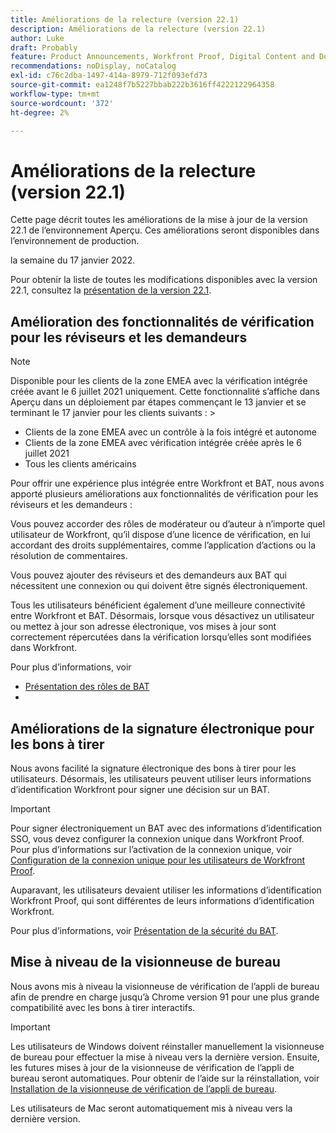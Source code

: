 ```yaml
---
title: Améliorations de la relecture (version 22.1)
description: Améliorations de la relecture (version 22.1)
author: Luke
draft: Probably
feature: Product Announcements, Workfront Proof, Digital Content and Documents
recommendations: noDisplay, noCatalog
exl-id: c76c2dba-1497-414a-8979-712f093efd73
source-git-commit: ea1248f7b5227bbab222b3616ff4222122964358
workflow-type: tm+mt
source-wordcount: '372'
ht-degree: 2%

---
```


# Améliorations de la relecture (version 22.1)

Cette page décrit toutes les améliorations de la mise à jour de la version 22.1 de l’environnement Aperçu. Ces améliorations seront disponibles dans l’environnement de production.

<!--
<MadCap:conditionalText data-mc-conditions="QuicksilverOrClassic.Draft mode">
in January 2022
</MadCap:conditionalText>
-->

la semaine du 17 janvier 2022.

Pour obtenir la liste de toutes les modifications disponibles avec la version 22.1, consultez la [présentation de la version 22.1](../../../product-announcements/product-releases/22.1-release-activity/22-1-release-overview.md).

## Amélioration des fonctionnalités de vérification pour les réviseurs et les demandeurs

>[!NOTE]
>
>Disponible pour les clients de la zone EMEA avec la vérification intégrée créée avant le 6 juillet 2021 uniquement. Cette fonctionnalité s’affiche dans Aperçu dans un déploiement par étapes commençant le 13 janvier et se terminant le 17 janvier pour les clients suivants : >
>* Clients de la zone EMEA avec un contrôle à la fois intégré et autonome
>* Clients de la zone EMEA avec vérification intégrée créée après le 6 juillet 2021
>* Tous les clients américains
>

Pour offrir une expérience plus intégrée entre Workfront et BAT, nous avons apporté plusieurs améliorations aux fonctionnalités de vérification pour les réviseurs et les demandeurs :

Vous pouvez accorder des rôles de modérateur ou d’auteur à n’importe quel utilisateur de Workfront, qu’il dispose d’une licence de vérification, en lui accordant des droits supplémentaires, comme l’application d’actions ou la résolution de commentaires.

Vous pouvez ajouter des réviseurs et des demandeurs aux BAT qui nécessitent une connexion ou qui doivent être signés électroniquement.

Tous les utilisateurs bénéficient également d’une meilleure connectivité entre Workfront et BAT. Désormais, lorsque vous désactivez un utilisateur ou mettez à jour son adresse électronique, vos mises à jour sont correctement répercutées dans la vérification lorsqu’elles sont modifiées dans Workfront.

Pour plus d’informations, voir

* [Présentation des rôles de BAT](../../../review-and-approve-work/proofing/proofing-overview/proof-roles.md)
*  

## Améliorations de la signature électronique pour les bons à tirer

Nous avons facilité la signature électronique des bons à tirer pour les utilisateurs. Désormais, les utilisateurs peuvent utiliser leurs informations d’identification Workfront pour signer une décision sur un BAT.

>[!IMPORTANT]
>
>Pour signer électroniquement un BAT avec des informations d’identification SSO, vous devez configurer la connexion unique dans Workfront Proof. Pour plus d’informations sur l’activation de la connexion unique, voir [Configuration de la connexion unique pour les utilisateurs de Workfront Proof](../../../workfront-proof/wp-acct-admin/account-settings/configure-sso-for-wp-users.md).

Auparavant, les utilisateurs devaient utiliser les informations d’identification Workfront Proof, qui sont différentes de leurs informations d’identification Workfront.

Pour plus d’informations, voir [Présentation de la sécurité du BAT](../../../review-and-approve-work/proofing/proofing-overview/proof-security-overview.md).

## Mise à niveau de la visionneuse de bureau

Nous avons mis à niveau la visionneuse de vérification de l’appli de bureau afin de prendre en charge jusqu’à Chrome version 91 pour une plus grande compatibilité avec les bons à tirer interactifs.

>[!IMPORTANT]
>
>Les utilisateurs de Windows doivent réinstaller manuellement la visionneuse de bureau pour effectuer la mise à niveau vers la dernière version. Ensuite, les futures mises à jour de la visionneuse de vérification de l’appli de bureau seront automatiques. Pour obtenir de l’aide sur la réinstallation, voir [Installation de la visionneuse de vérification de l’appli de bureau](../../../review-and-approve-work/proofing/use-the-desktop-proofing-viewer/installing-desktop-proofing-viewer.md).

Les utilisateurs de Mac seront automatiquement mis à niveau vers la dernière version.
